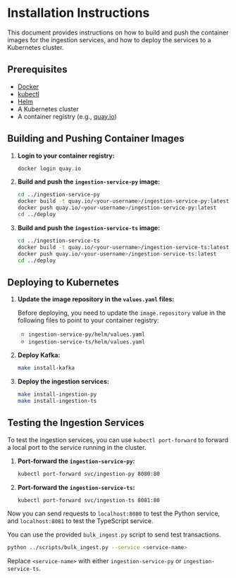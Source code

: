 # Installation Instructions

This document provides instructions on how to build and push the container images for the ingestion services, and how to deploy the services to a Kubernetes cluster.

## Prerequisites

*   [Docker](https://docs.docker.com/get-docker/)
*   [kubectl](https://kubernetes.io/docs/tasks/tools/install-kubectl/)
*   [Helm](https://helm.sh/docs/intro/install/)
*   A Kubernetes cluster
*   A container registry (e.g., [quay.io](https://quay.io/))

## Building and Pushing Container Images

1.  **Login to your container registry:**

    ```bash
    docker login quay.io
    ```

2.  **Build and push the `ingestion-service-py` image:**

    ```bash
    cd ../ingestion-service-py
    docker build -t quay.io/<your-username>/ingestion-service-py:latest .
    docker push quay.io/<your-username>/ingestion-service-py:latest
    cd ../deploy
    ```

3.  **Build and push the `ingestion-service-ts` image:**

    ```bash
    cd ../ingestion-service-ts
    docker build -t quay.io/<your-username>/ingestion-service-ts:latest .
    docker push quay.io/<your-username>/ingestion-service-ts:latest
    cd ../deploy
    ```

## Deploying to Kubernetes

1.  **Update the image repository in the `values.yaml` files:**

    Before deploying, you need to update the `image.repository` value in the following files to point to your container registry:

    *   `ingestion-service-py/helm/values.yaml`
    *   `ingestion-service-ts/helm/values.yaml`

2.  **Deploy Kafka:**

    ```bash
    make install-kafka
    ```

3.  **Deploy the ingestion services:**

    ```bash
    make install-ingestion-py
    make install-ingestion-ts
    ```

## Testing the Ingestion Services

To test the ingestion services, you can use `kubectl port-forward` to forward a local port to the service running in the cluster.

1.  **Port-forward the `ingestion-service-py`:**

    ```bash
    kubectl port-forward svc/ingestion-py 8080:80
    ```

2.  **Port-forward the `ingestion-service-ts`:**

    ```bash
    kubectl port-forward svc/ingestion-ts 8081:80
    ```

Now you can send requests to `localhost:8080` to test the Python service, and `localhost:8081` to test the TypeScript service.

You can use the provided `bulk_ingest.py` script to send test transactions.

```bash
python ../scripts/bulk_ingest.py --service <service-name>
```

Replace `<service-name>` with either `ingestion-service-py` or `ingestion-service-ts`.
